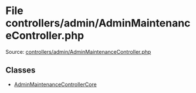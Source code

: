 File controllers/admin/AdminMaintenanceController.php
=========

Source: [controllers/admin/AdminMaintenanceController.php](https://github.com/PrestaShop/PrestaShop/blob/1.6.0.12/controllers/admin/AdminMaintenanceController.php)


Classes
-------

* [AdminMaintenanceControllerCore](class.AdminMaintenanceControllerCore.md)


